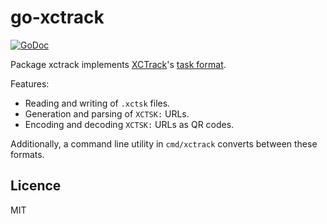 # go-xctrack

[![GoDoc](https://godoc.org/github.com/twpayne/go-xctrack?status.svg)](https://godoc.org/github.com/twpayne/go-xctrack)

Package xctrack implements [XCTrack](http://xctrack.org/)'s [task
format](http://xctrack.org/Competition_Interfaces.html).

Features:

* Reading and writing of `.xctsk` files.
* Generation and parsing of `XCTSK:` URLs.
* Encoding and decoding `XCTSK:` URLs as QR codes.

Additionally, a command line utility in `cmd/xctrack` converts between these
formats.

## Licence

MIT
